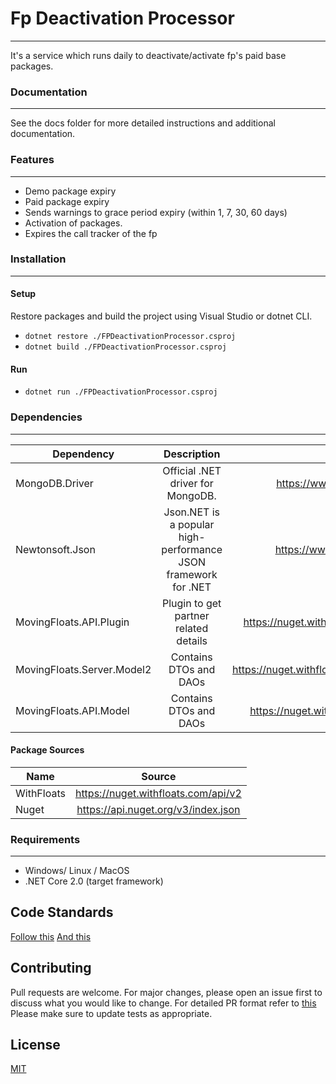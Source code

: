 # Fp Deactivation Processor
---
It's a service which runs daily to deactivate/activate fp's paid base packages. 

### Documentation
---

See the docs folder for more detailed instructions and additional documentation.

### Features
---
 - Demo package expiry
 - Paid package expiry
 - Sends warnings to grace period expiry (within 1, 7, 30, 60 days)
 - Activation of packages. 
 - Expires the call tracker of the fp
 
### Installation
---
#### Setup

Restore packages and build the project using Visual Studio or dotnet CLI.
 - `dotnet restore ./FPDeactivationProcessor.csproj`
 - `dotnet build ./FPDeactivationProcessor.csproj`
#### Run 
 - `dotnet run ./FPDeactivationProcessor.csproj`

### Dependencies
--- 




| Dependency        | Description           | Link
| ------------- |:------------------------:| :------------------:|
| MongoDB.Driver      | Official .NET driver for MongoDB. | https://www.nuget.org/packages/MongoDB.Driver
| Newtonsoft.Json    | Json.NET is a popular high-performance JSON framework for .NET      | https://www.nuget.org/packages/Newtonsoft.Json
| MovingFloats.API.Plugin | Plugin to get partner related details      |    https://nuget.withfloats.com/packages/MovingFloats.API.Plugin/
| MovingFloats.Server.Model2 | Contains DTOs and DAOs    |   https://nuget.withfloats.com/packages/MovingFloats.Server.Model2/
| MovingFloats.API.Model | Contains DTOs and DAOs    |   https://nuget.withfloats.com/packages/WithFloats.API.Model/

#### Package Sources
| Name        | Source           
| ------------- |:------------------------:|
|WithFloats|https://nuget.withfloats.com/api/v2
|Nuget| https://api.nuget.org/v3/index.json

 ### Requirements
---
 - Windows/ Linux / MacOS
 - .NET Core 2.0 (target framework)
 

## Code Standards

[Follow this](https://github.com/Kristories/awesome-guidelines)
[And this](https://github.com/dotnet/corefx/blob/master/Documentation/coding-guidelines/coding-style.md) 

## Contributing
Pull requests are welcome. For major changes, please open an issue first to discuss what you would like to change.
For detailed PR format refer to [this](docs/PR.md)
Please make sure to update tests as appropriate.

## License
[MIT](https://choosealicense.com/licenses/mit/)
